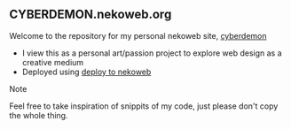 ## CYBERDEMON.nekoweb.org
Welcome to the repository for my personal nekoweb site, [cyberdemon](cyberdemon.nekoweb.org/)
- I view this as a personal art/passion project to explore web design as a creative medium
- Deployed using [deploy to nekoweb](https://github.com/marketplace/actions/deploy-to-nekoweb/)
> [!NOTE]
> Feel free to take inspiration of snippits of my code, just please don't copy the whole thing.
